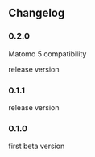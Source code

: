 ## Changelog

### 0.2.0

Matomo 5 compatibility

release version
### 0.1.1

release version


### 0.1.0

first beta version
